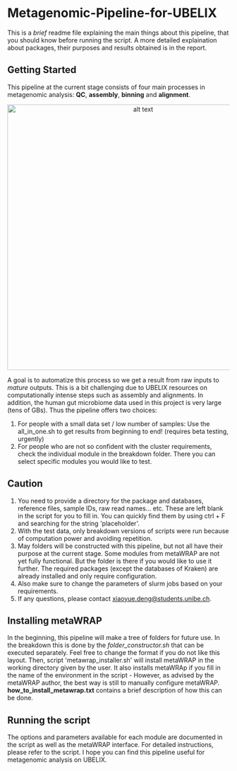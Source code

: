 # Metagenomic-Pipeline-for-UBELIX
This is a *brief* readme file explaining the main things about this pipeline, that you should know before running the script.
A more detailed explaination about packages, their purposes and results obtained is in the report.

<!-- GETTING STARTED -->
## Getting Started
This pipeline at the current stage consists of four main processes in metagenomic analysis: **QC**, **assembly**, **binning** and **alignment**. 
<p align="center"><img src="https://github.com/XiaoyueLenax/Metagenomic-Pipeline-for-UBELIX/assets/122524295/1196dc53-f2cc-40c8-881e-441854bbd3e5" alt="alt text" width="600"/></p>

A goal is to automatize this process so we get a result from raw inputs to _mature_ outputs. This is a bit challenging due to UBELIX resources on computationally intense steps such as assembly and alignments. In addition, the human gut microbiome data used in this project is very large (tens of GBs). Thus the pipeline offers two choices:
1. For people with a small data set / low number of samples: Use the all_in_one.sh to get results from beginning to end! (requires beta testing, urgently)
2. For people who are not so confident with the cluster requirements, check the individual module in the breakdown folder. There you can select specific modules you would like to test.


## Caution
1. You need to provide a directory for the package and databases, reference files, sample IDs, raw read names... etc. These are left blank in the script for you to fill in. You can quickly find them by using ctrl + F and searching for the string 'placeholder'.
2. With the test data, only breakdown versions of scripts were run because of computation power and avoiding repetition.
3. May folders will be constructed with this pipeline, but not all have their purpose at the current stage. Some modules from metaWRAP are not yet fully functional. But the folder is there if you would like to use it further. The required packages (except the databases of Kraken) are already installed and only require configuration.
4. Also make sure to change the parameters of slurm jobs based on your requirements. 
5. If any questions, please contact xiaoyue.deng@students.unibe.ch. 


## Installing metaWRAP
In the beginning, this pipeline will make a tree of folders for future use. In the breakdown this is done by the _folder_constructor.sh_ that can be executed separately. Feel free to change the format if you do not like this layout. Then, script 'metawrap_installer.sh' will install metaWRAP in the working directory given by the user.  It also installs metaWRAp if you fill in the name of the environment in the script - However, as advised by the metaWRAP author, the best way is still to manually configure metaWRAP. 
**how_to_install_metawrap.txt** contains a brief description of how this can be done.

## Running the script
The options and parameters available for each module are documented in the script as well as the metaWRAP interface. For detailed instructions, please refer to the script.
I hope you can find this pipeline useful for metagenomic analysis on UBELIX.
